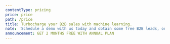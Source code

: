```yaml
---
contentType: pricing
price: price
path: /price
title: Turbocharge your B2B sales with machine learning.
note: 'Schedule a demo with us today and obtain some free B2B leads, on us!'
announcement: GET 2 MONTHS FREE WITH ANNUAL PLAN
---
```


